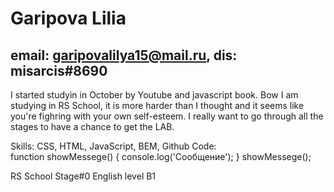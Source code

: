 # Garipova Lilia
## email: garipovalilya15@mail.ru, dis: misarcis#8690
I started studyin in October by Youtube and javascript book. Bow I am studying in RS School, it is more harder than I thought and it seems like you're fighring with your own self-esteem. I really want to go through all the stages to have a chance to get the LAB.


Skills: CSS, HTML, JavaScript, BEM, Github
Code:     
function showMessege() {
    console.log('Сообщение');
}
showMessege();


RS School Stage#0
English level B1 
